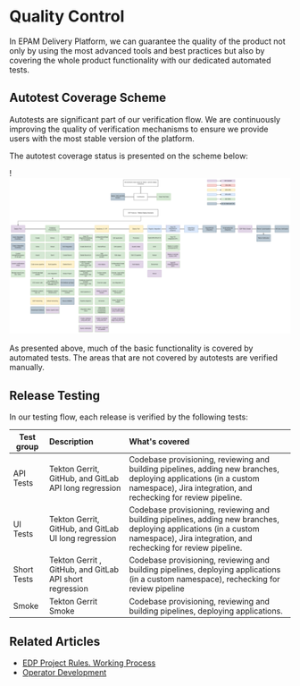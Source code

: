# Quality Control

In EPAM Delivery Platform, we can guarantee the quality of the product not only by using the most advanced tools and best practices but also by covering the whole product functionality with our dedicated automated tests.

## Autotest Coverage Scheme

Autotests are significant part of our verification flow. We are continuously improving the quality of verification mechanisms to ensure we provide users with the most stable version of the platform.

The autotest coverage status is presented on the scheme below:

  !![Autotest coverage status](../assets/developer-guide/autotests-coverage.png "Autotest coverage status")

As presented above, much of the basic functionality is covered by automated tests. The areas that are not covered by autotests are verified manually.

## Release Testing

In our testing flow, each release is verified by the following tests:

| Test group | Description | What's covered |
|-|:-|:-|
| API Tests | Tekton Gerrit, GitHub, and GitLab API long regression | Codebase provisioning, reviewing and building pipelines, adding new branches, deploying applications (in a custom namespace), Jira integration, and rechecking for review pipeline. |
| UI Tests | Tekton Gerrit, GitHub, and GitLab UI long regression | Codebase provisioning, reviewing and building pipelines, adding new branches, deploying applications (in a custom namespace), Jira integration, and rechecking for review pipeline. |
| Short Tests | Tekton Gerrit , GitHub, and GitLab API short regression | Codebase provisioning, reviewing and building pipelines, deploying applications (in a custom namespace), rechecking for review pipeline |
| Smoke | Tekton Gerrit Smoke | Codebase provisioning, reviewing and building pipelines, deploying applications. |

## Related Articles

* [EDP Project Rules. Working Process](edp-workflow.md)
* [Operator Development](local-development.md)
